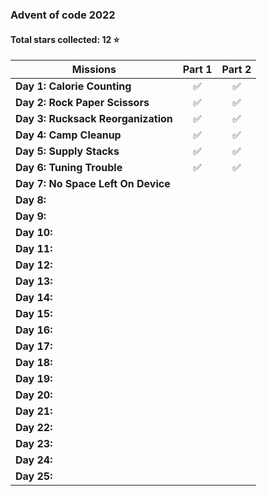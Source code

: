 ### Advent of code 2022

#### Total stars collected: 12 ⭐️

| Missions | Part 1 | Part 2 |
| --- | :---: | :---: |
| __Day 1: Calorie Counting__ | ✅ | ✅ |
| __Day 2: Rock Paper Scissors__ | ✅ | ✅ |
| __Day 3: Rucksack Reorganization__ | ✅ | ✅ |
| __Day 4: Camp Cleanup__ | ✅ | ✅ |
| __Day 5: Supply Stacks__ | ✅ | ✅ |
| __Day 6: Tuning Trouble__ | ✅ | ✅ |
| __Day 7: No Space Left On Device__ |  |  |
| __Day 8:__ |  |  |
| __Day 9:__ |  |  |
| __Day 10:__ |  |  |
| __Day 11:__ |  |  |
| __Day 12:__ |  |  |
| __Day 13:__ |  |  |
| __Day 14:__ |  |  |
| __Day 15:__ |  |  |
| __Day 16:__ |  |  |
| __Day 17:__ |  |  |
| __Day 18:__ |  |  |
| __Day 19:__ |  |  |
| __Day 20:__ |  |  |
| __Day 21:__ |  |  |
| __Day 22:__ |  |  |
| __Day 23:__ |  |  |
| __Day 24:__ |  |  |
| __Day 25:__ |  |  |

